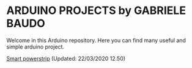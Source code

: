 # ARDUINO PROJECTS by GABRIELE BAUDO

Welcome in this Arduino repository.
Here you can find many useful and simple arduino project.

[Smart powerstrip](smart-powerstrip/README.md) (Updated: 22/03/2020 12.50)

